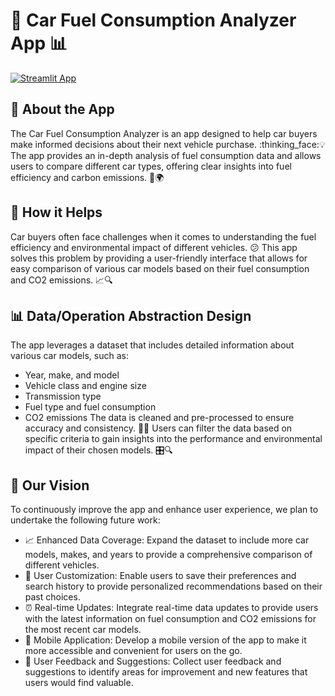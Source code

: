 # :car: Car Fuel Consumption Analyzer App :bar_chart:

[![Streamlit App](https://static.streamlit.io/badges/streamlit_badge_black_white.svg)](https://prediction-stock-market.streamlit.app/)

## :dart: About the App
The Car Fuel Consumption Analyzer is an app designed to help car buyers make informed decisions about their next vehicle purchase. :thinking_face::bulb: The app provides an in-depth analysis of fuel consumption data and allows users to compare different car types, offering clear insights into fuel efficiency and carbon emissions. :herb::earth_africa:
## :raised_hands: How it Helps
Car buyers often face challenges when it comes to understanding the fuel efficiency and environmental impact of different vehicles. :confused: This app solves this problem by providing a user-friendly interface that allows for easy comparison of various car models based on their fuel consumption and CO2 emissions. :chart_with_upwards_trend::mag:
## :bar_chart: Data/Operation Abstraction Design
The app leverages a dataset that includes detailed information about various car models, such as:
- Year, make, and model
- Vehicle class and engine size
- Transmission type
- Fuel type and fuel consumption
- CO2 emissions
The data is cleaned and pre-processed to ensure accuracy and consistency. :broom::sparkles: Users can filter the data based on specific criteria to gain insights into the performance and environmental impact of their chosen models. :control_knobs::mag:
## :crystal_ball: Our Vision
To continuously improve the app and enhance user experience, we plan to undertake the following future work:
- :chart_with_upwards_trend: Enhanced Data Coverage: Expand the dataset to include more car models, makes, and years to provide a comprehensive comparison of different vehicles.
- :art: User Customization: Enable users to save their preferences and search history to provide personalized recommendations based on their past choices.
- :alarm_clock: Real-time Updates: Integrate real-time data updates to provide users with the latest information on fuel consumption and CO2 emissions for the most recent car models.
- :iphone: Mobile Application: Develop a mobile version of the app to make it more accessible and convenient for users on the go.
- :speech_balloon: User Feedback and Suggestions: Collect user feedback and suggestions to identify areas for improvement and new features that users would find valuable.
